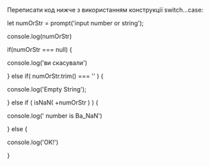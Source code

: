 Переписати код нижче з використанням конструкції switch…case:

let numOrStr = prompt('input number or string');

console.log(numOrStr)


if(numOrStr === null) {

console.log('ви скасували')

} else if( numOrStr.trim() === '' ) {

console.log('Empty String');

} else if ( isNaN( +numOrStr ) ) {

console.log(' number is Ba_NaN')

} else {

console.log('OK!')

}